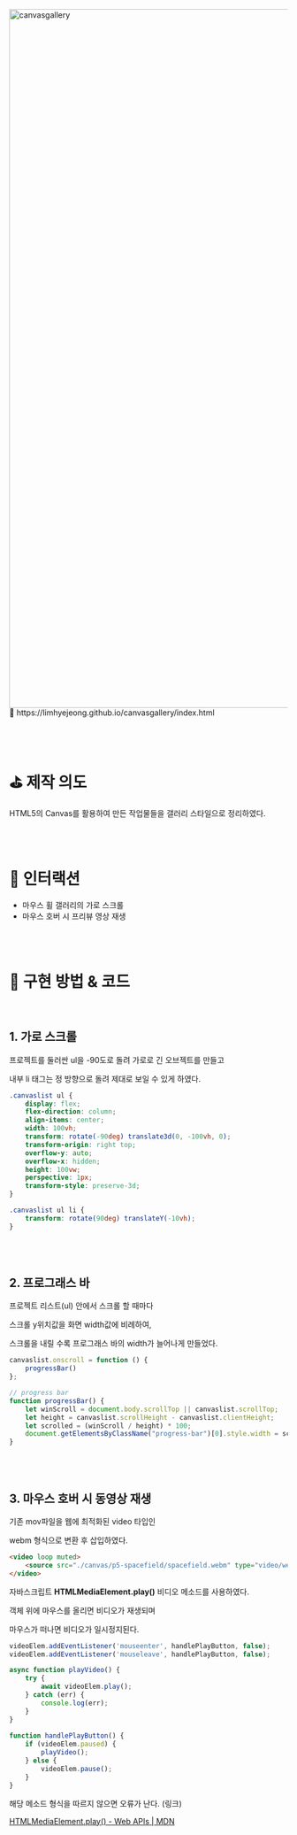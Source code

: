 <img width="1263" alt="canvasgallery" src="https://user-images.githubusercontent.com/84780174/159907249-a15b0a9b-2588-4dde-b7c5-a5bc30b18eef.png">
<br/>
🔗 https://limhyejeong.github.io/canvasgallery/index.html

<br/><br/>

# ⛳️ 제작 의도

HTML5의 Canvas를 활용하여 만든 작업물들을 갤러리 스타일으로 정리하였다.


<br/><br/>

# 🧩 인터랙션

- 마우스 휠 갤러리의 가로 스크롤
- 마우스 호버 시 프리뷰 영상 재생

<br/><br/>

# 🎨 구현 방법 & 코드
<br/>

## 1. 가로 스크롤

프로젝트를 둘러싼 ul을 -90도로 돌려 가로로 긴 오브젝트를 만들고

내부 li 태그는 정 방향으로 돌려 제대로 보일 수 있게 하였다.

```css
.canvaslist ul {
    display: flex;
    flex-direction: column;
    align-items: center;
    width: 100vh;
    transform: rotate(-90deg) translate3d(0, -100vh, 0);
    transform-origin: right top;
    overflow-y: auto;
    overflow-x: hidden;
    height: 100vw;
    perspective: 1px;
    transform-style: preserve-3d;
}

.canvaslist ul li {
    transform: rotate(90deg) translateY(-10vh);
}
```
<br/><br/>
## 2. 프로그래스 바

프로젝트 리스트(ul) 안에서 스크롤 할 때마다

스크롤 y위치값을 화면 width값에 비례하여,

스크롤을 내릴 수록 프로그래스 바의 width가 늘어나게 만들었다.

```jsx
canvaslist.onscroll = function () {
    progressBar()
};

// progress bar
function progressBar() {
    let winScroll = document.body.scrollTop || canvaslist.scrollTop;
    let height = canvaslist.scrollHeight - canvaslist.clientHeight;
    let scrolled = (winScroll / height) * 100;
    document.getElementsByClassName("progress-bar")[0].style.width = scrolled + "%";
}
```
<br/><br/>
## 3. 마우스 호버 시 동영상 재생

기존 mov파일을 웹에 최적화된 video 타입인

webm 형식으로 변환 후 삽입하였다.

```html
<video loop muted>
	<source src="./canvas/p5-spacefield/spacefield.webm" type="video/webm">
</video>
```

자바스크립트 **HTMLMediaElement.play()** 비디오 메소드를 사용하였다.

객체 위에 마우스를 올리면 비디오가 재생되며

마우스가 떠나면 비디오가 일시정지된다.

```jsx
videoElem.addEventListener('mouseenter', handlePlayButton, false);
videoElem.addEventListener('mouseleave', handlePlayButton, false);

async function playVideo() {
	try {
		await videoElem.play();
	} catch (err) {
		console.log(err);
	}
}
    
function handlePlayButton() {
	if (videoElem.paused) {
		playVideo();
	} else {
		videoElem.pause();
	}
}
```

해당 메소드 형식을 따르지 않으면 오류가 난다. (링크)

[HTMLMediaElement.play() - Web APIs | MDN](https://developer.mozilla.org/en-US/docs/Web/API/HTMLMediaElement/play)
